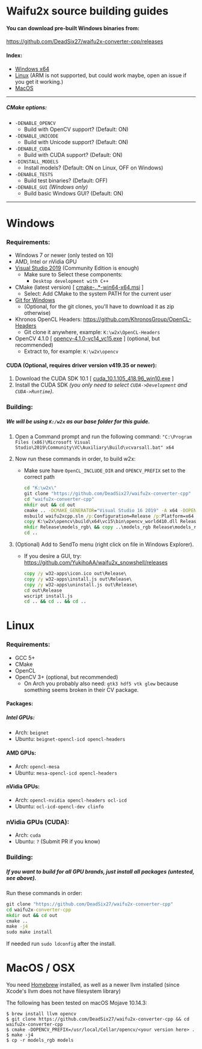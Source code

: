 # Waifu2x source building guides

#### You can download pre-built Windows binaries from:

https://github.com/DeadSix27/waifu2x-converter-cpp/releases

#### Index:
- [Windows x64](#windows)
- [Linux](#linux) (ARM is not supported, but could work maybe, open an issue if you get it working.)
- [MacOS](#macos--osx)

---

##### CMake options:
- `-DENABLE_OPENCV`
	- Build with OpenCV support? (Default: ON)
- `-DENABLE_UNICODE`
	- Build with Unicode support? (Default: ON)
- `-DENABLE_CUDA`
	- Build with CUDA support? (Default: ON)
- `-DINSTALL_MODELS`
	- Install models? (Default: ON on Linux, OFF on Windows)
- `-DENABLE_TESTS`
	- Build test binaries? (Default: OFF)
- `-DENABLE_GUI` _(Windows only)_
	- Build basic Windows GUI? (Default: ON)	

---

# Windows

### Requirements:
- Windows 7 or newer (only tested on 10)
- AMD, Intel or nVidia GPU
- [Visual Studio 2019](https://www.visualstudio.com/downloads/) (Community Edition is enough)
  - Make sure to Select these components:
    - `Desktop development with C++`
- CMake (latest version) [ [cmake-*.*.*-win64-x64.msi](https://cmake.org/download/) ]
  - Select: Add CMake to the system PATH for the current user
- [Git for Windows](https://git-scm.com/download/win)
	- (Optional, for the git clones, you'll have to download it as zip otherwise)
- Khronos OpenCL Headers: https://github.com/KhronosGroup/OpenCL-Headers
	- Git clone it anywhere, example: `K:\w2x\OpenCL-Headers`
- OpenCV 4.1.0 [ [opencv-4.1.0-vc14_vc15.exe](https://opencv.org/releases.html) ] (optional, but recommended)
	- Extract to, for example: `K:\w2x\opencv`

#### CUDA (Optional, requires driver version v419.35 or newer):
1. Download the CUDA SDK 10.1 [ [cuda_10.1.105_418.96_win10.exe](https://developer.nvidia.com/cuda-downloads?target_os=Windows&target_arch=x86_64&target_version=10&target_type=exelocal) ]
2. Install the CUDA SDK _(you only need to select `CUDA->Development` and `CUDA->Runtime`)_.

### Building:
##### We will be using `K:/w2x` as our base folder for this guide.

1. Open a Command prompt and run the following command: `"C:\Program Files (x86)\Microsoft Visual Studio\2019\Community\VC\Auxiliary\Build\vcvarsall.bat" x64`

2. Now run these commands in order, to build w2x:
	- Make sure have `OpenCL_INCLUDE_DIR` and `OPENCV_PREFIX` set to the correct path
		```bat
		cd "K:\w2x\"
		git clone "https://github.com/DeadSix27/waifu2x-converter-cpp"
		cd "waifu2x-converter-cpp"
		mkdir out && cd out
		cmake .. -DCMAKE_GENERATOR="Visual Studio 16 2019" -A x64 -DOPENCV_PREFIX="K:/w2x/opencv/build/" -DOpenCL_INCLUDE_DIR="K:/w2x/OpenCL-Headers"
		msbuild waifu2xcpp.sln /p:Configuration=Release /p:Platform=x64 -m
		copy K:\w2x\opencv\build\x64\vc15\bin\opencv_world410.dll Release\
		mkdir Release\models_rgb\ && copy ..\models_rgb Release\models_rgb\
		cd ..
		```
4. (Optional) Add to SendTo menu (right click on file in Windows Explorer).

	- If you desire a GUI, try: https://github.com/YukihoAA/waifu2x_snowshell/releases
		```bat
		copy /y w32-apps\icon.ico out\Release\
		copy /y w32-apps\install.js out\Release\
		copy /y w32-apps\uninstall.js out\Release\
		cd out\Release
		wscript install.js
		cd .. && cd .. && cd ..
		```

# Linux

### Requirements:
- GCC 5+
- CMake
- OpenCL
- OpenCV 3+ (optional, but recommended)
	- On Arch you probably also need: `gtk3 hdf5 vtk glew` because something seems broken in their CV package.

#### Packages:

##### Intel GPUs:
- Arch: `beignet`
- Ubuntu: `beignet-opencl-icd opencl-headers`
   
#### AMD GPUs:
- Arch: `opencl-mesa`
- Ubuntu: `mesa-opencl-icd opencl-headers`

#### nVidia GPUs:
- Arch: `opencl-nvidia opencl-headers ocl-icd`
- Ubuntu: `ocl-icd-opencl-dev clinfo`

### nVidia GPUs (CUDA):
- Arch: `cuda`
- Ubuntu: `?` (Submit PR if you know)

### Building:
##### If you want to build for all GPU brands, just install all packages (untested, see above).
Run these commands in order:
```cmd
git clone "https://github.com/DeadSix27/waifu2x-converter-cpp"
cd waifu2x-converter-cpp
mkdir out && cd out
cmake ..
make -j4
sudo make install
```
If needed run `sudo ldconfig` after the install.

# MacOS / OSX

You need [Homebrew](https://brew.sh) installed, as well as a newer llvm installed (since Xcode's llvm does not have
 filesystem library)

The following has been tested on macOS Mojave 10.14.3:
```
$ brew install llvm opencv
$ git clone https://github.com/DeadSix27/waifu2x-converter-cpp && cd waifu2x-converter-cpp
$ cmake -DOPENCV_PREFIX=/usr/local/Cellar/opencv/<your version here> .
$ make -j4
$ cp -r models_rgb models
```
